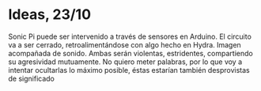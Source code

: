 # Ideas, 23/10

Sonic Pi puede ser intervenido a través de sensores en Arduino. El circuito va a ser cerrado, retroalimentándose con algo hecho en Hydra. Imagen acompañada de 
sonido. Ambas serán violentas, estridentes, compartiendo su agresividad mutuamente. No quiero meter palabras, por lo que voy a intentar ocultarlas lo máximo 
posible, éstas estarían también desprovistas de significado
